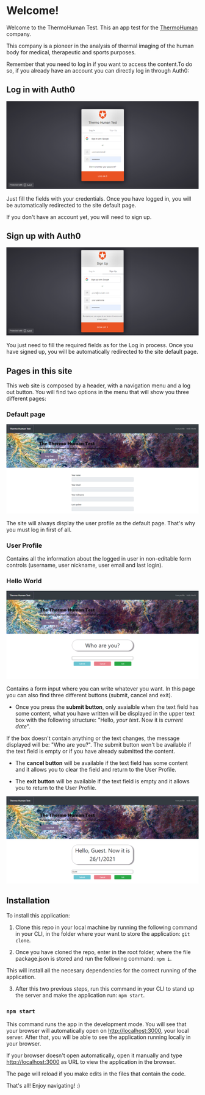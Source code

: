 # Welcome!

Welcome to the ThermoHuman Test. This an app test for the [ThermoHuman](https://thermohuman.com/es/) company.

This company is a pioneer in the analysis of thermal imaging of the human body for medical, therapeutic and sports purposes.

Remember that you need to log in if you want to access the content.To do so, if you already have an account you can directly log in through Auth0:

## Log in with Auth0

![alt text](https://github.com/Ramon-ggf/ThermoHumanTest/blob/main/client/Log%20In%20auth0.PNG "Login with auth0")

Just fill the fields with your credentials. Once you have logged in, you will be automatically redirected to the site default page. 

If you don't have an account yet, you will need to sign up.

## Sign up with Auth0

![alt text](https://github.com/Ramon-ggf/ThermoHumanTest/blob/main/client/Sign%20up%20auth0.PNG "Sign up with auth0")

You just need to fill the required fields as for the Log in process. Once you have signed up, you will be automatically redirected to the site default page. 

## Pages in this site

This web site is composed by a header, with a navigation menu and a log out button. You will find two options in the menu that will show you three different pages:

### Default page

![alt text](https://github.com/Ramon-ggf/ThermoHumanTest/blob/main/client/Main%20page.PNG "Main site")

The site will always display the user profile as the default page. That's why you must log in first of all.

### User Profile

Contains all the information about the logged in user in non-editable form controls (username, user nickname, user email and last login). 

### Hello World

![alt text](https://github.com/Ramon-ggf/ThermoHumanTest/blob/main/client/Hello%20World%20empty.PNG "Hello World empty")

Contains a form input where you can write whatever you want. In this page you can also find three different buttons (submit, cancel and exit). 

- Once you press the **submit button**, only avaialble when the text field has some content, what you have written will be displayed in the upper text box with the following structure: "Hello, _your text_. Now it is _current date_".

If the box doesn't contain anything or the text changes, the message displayed will be: "Who are you?". The submit button won't be available if the text field is empty or if you have already submitted the content.

- The **cancel button** will be available if the text field has some content and it allows you to clear the field and return to the User Profile.

- The **exit button** will be available if the text field is empty and it allows you to return to the User Profile.

![alt text](https://github.com/Ramon-ggf/ThermoHumanTest/blob/main/client/Hello%20World%20guest.PNG "Hello World guest")

## Installation

To install this application:

1. Clone this repo in your local machine by running the following command in your CLI, in the folder where your want to store the application: `git clone`.

2. Once you have cloned the repo, enter in the root folder, where the file package.json is stored and run the following command: `npm i`.

This will install all the necesary dependencies for the correct running of the application.

3. After this two previous steps, run this command in your CLI to stand up the server and make the application run: `npm start`.

### `npm start`

This command runs the app in the development mode. You will see that your browser will automatically open on [http://localhost:3000](http://localhost:3000), your local server. After that, you will be able to see the application running locally in your browser. 

If your browser doesn't open automatically, open it manually and type [http://localhost:3000](http://localhost:3000) as URL to view the application in the browser.

The page will reload if you make edits in the files that contain the code.

That's all! Enjoy navigating! :)
